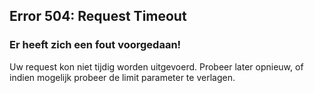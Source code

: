 ## Error 504: Request Timeout

### Er heeft zich een fout voorgedaan!

Uw request kon niet tijdig worden uitgevoerd. Probeer later opnieuw, of indien mogelijk probeer de limit parameter te verlagen.